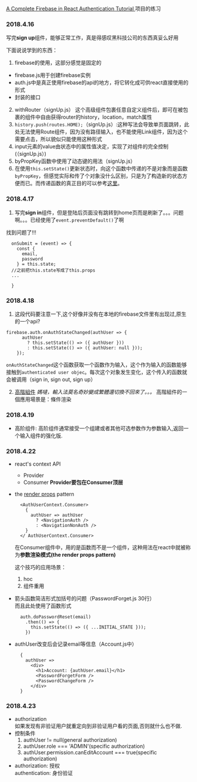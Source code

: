 [A Complete Firebase in React Authentication Tutorial ](https://www.robinwieruch.de/complete-firebase-authentication-react-tutorial/)项目的练习

### 2018.4.16

写完**sign up**组件，能够正常工作，真是得感叹黑科技公司的东西真妥么好用

下面说说学到的东西：

1. firebase的使用，这部分感觉是固定的
  - firebase.js用于创建firebase实例
  - auth.js中是真正使用firebase的api的地方，将它转化成可供react直接使用的形式
  - 封装的接口
2. withRouter（signUp.js）
  这个高级组件包裹任意自定义组件后，即可在被包裹的组件中自由获得router的history，location，match属性
3. `history.push(routes.HOME);`（signUp.js）:这种写法会导致单页面跳转，此处无法使用Route组件，因为没有路径输入，也不能使用Link组件，因为这个需要点击，所以貌似只能使用这种形式
4. input元素的value由状态中的属性值决定，实现了对组件的完全控制(（signUp.js）)
5. byPropKey函数中使用了动态键的用法（signUp.js）
6. 在使用`this.setState()`更新状态时，向这个函数中传递的不是对象而是函数`byPropKey`，但感觉实际和传了个对象没什么区别，只是为了构造新的状态方便而已。而传递函数的真正目的可以参考[这里](https://juejin.im/entry/5873b04f61ff4b006d4d45f7)。

### 2018.4.17

1. 写完**sign in**组件，但是登陆后页面没有跳转到home页而是刷新了。。。问题啊。。。已经使用了`event.preventDefault()`了啊

找到问题了!!!
```
  onSubmit = (event) => {
    const {
      email,
      password
    } = this.state;
  //之前把this.state写成了this.props
  ...

  }
```

### 2018.4.18

1. 这段代码要注意一下,这个好像并没有在本地的firebase文件里有出现过,原生的一个api?
  ```
  firebase.auth.onAuthStateChanged(authUser => {
        authUser
          ? this.setState(() => ({ authUser }))
          : this.setState(() => ({ authUser: null }));
      });
  ```

`onAuthStateChanged`这个函数获取一个函数作为输入，这个作为输入的函数能够接触到`authenticated user objec`。每次这个对象发生变化，这个传入的函数就会被调用（sign in, sign out, sign up）

2. [高階組件](https://www.robinwieruch.de/gentle-introduction-higher-order-components/)
*媽噠，輸入法莫名奇妙變成繁體還切換不回來了。。。*
高階組件的一個應用場景是：條件渲染

### 2018.4.19
- 高阶组件: 高阶组件通常接受一个组建或者其他可选参数作为参数输入,返回一个输入组件的强化版.

### 2018.4.22
  - react's context API
    - Provider
    - Consumer
    **Provider要包在Consumer顶层**
  - the [render props](https://reactjs.org/docs/render-props.html) pattern
    ```
      <AuthUserContext.Consumer>
        {
          authUser => authUser
            ? <NavigationAuth />
            : <NavigationNonAuth />
        }
      </ AuthUserContext.Consumer>
    ```
    在Consumer组件中，用的是函数而不是一个组件，这种用法在react中就被称为**参数渲染模式(the render props pattern)**

    这个技巧的应用场景：
      1. hoc
      2. 组件重用
  - 箭头函数简洁形式加括号的问题（PasswordForget.js 30行）  
    而且此处使用了函数形式
    ```
      auth.doPasswordReset(email)
        .then(() => {
          this.setState(() => ({ ...INITIAL_STATE }));
        })
    ```
  - authUser改变后会记录email等信息（Account.js中）
    ```
      {
        authUser =>
          <div>
            <h1>Account: {authUser.email}</h1>
            <PasswordForgetForm />
            <PasswordChangeForm />
          </div>
      }
    ```
### 2018.4.23
  - authorization  
    如果发现有非验证用户就重定向到非验证用户看的页面,否则就什么也不做.
  - 控制条件
    1. authUser != null(general authorization)
    2. authUser.role === 'ADMIN'(specific authorization)
    3. authUser.permission.canEditAccount === true(specific authorization)
  - authorization: 授权  
    authentication: 身份验证